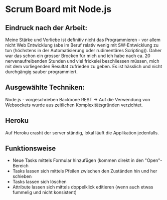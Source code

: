 # Scrum Board mit Node.js


## Eindruck nach der Arbeit:
Meine Stärke und Vorliebe ist definitiv nicht das Programmieren - vor allem nicht Web Entwicklung (abe im Beruf relativ wenig mit SW-Entwicklung zu tun (höchstens in der Automatisierung oder rudimentäres Scripting)).
Daher war das schon ein grosser Brocken für mich und ich habe nach ca. 20 nervenaufreibenden Stunden und viel frickelei beschliessen müssen, mich mit dem vorliegenden Resultat zufrieden zu geben.
Es ist hässlich und nicht durchgängig sauber programmiert.

## Ausgewählte Techniken:
Node.js - vorgeschrieben
Backbone
REST
-> Auf die Verwendung von Websockets wurde aus zeitlichen Komplexitätsgründen verzichtet.

## Heroku
Auf Heroku crasht der server ständig, lokal läuft die Applikation jedenfalls.


## Funktionsweise
- Neue Tasks mittels Formular hinzufügen (kommen direkt in den "Open"-Bereich
- Tasks lassen sich mittels Pfeilen zwischen den Zuständen hin und her schieben
- Tasks lassen sich löschen
- Attribute lassen sich mittels doppelklick editieren (wenn auch etwas fummelig und nicht konsistent)

